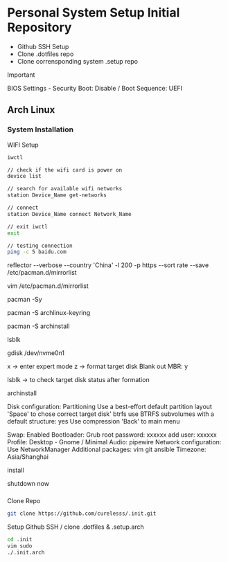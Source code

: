 # Personal System Setup Initial Repository

- Github SSH Setup
- Clone .dotfiles repo
- Clone corrensponding system .setup repo

> [!IMPORTANT]
> BIOS Settings - Security Boot: Disable / Boot Sequence: UEFI

## Arch Linux

### System Installation

WIFI Setup
```bash
iwctl

// check if the wifi card is power on
device list

// search for available wifi networks
station Device_Name get-networks

// connect 
station Device_Name connect Network_Name

// exit iwctl
exit

// testing connection
ping -c 5 baidu.com
```


reflector --verbose --country 'China' -l 200 -p https --sort rate --save /etc/pacman.d/mirrorlist

vim /etc/pacman.d/mirrorlist

pacman -Sy

pacman -S archlinux-keyring

pacman -S archinstall

lsblk

gdisk /dev/nvme0n1

x -> enter expert mode
z -> format target disk
Blank out MBR: y

lsblk -> to check target disk status after formation

archinstall

Disk configuration: 
Partitioning
Use a best-effort default partition layout
'Space' to chose correct target disk'
btrfs
use BTRFS subvolumes with a default structure: yes
Use compression
'Back' to main menu

Swap: Enabled 
Bootloader: Grub
root password: xxxxxx
add user: xxxxxx
Profile: Desktop - Gnome / Minimal
Audio: pipewire
Network configuration: Use NetworkManager
Additional packages: vim git ansible
Timezone: Asia/Shanghai

install

shutdown now


### 
Clone Repo
```bash
git clone https://github.com/curelesss/.init.git
```

Setup Github SSH / clone .dotfiles & .setup.arch
```bash
cd .init
vim sudo
./.init.arch
```
 
